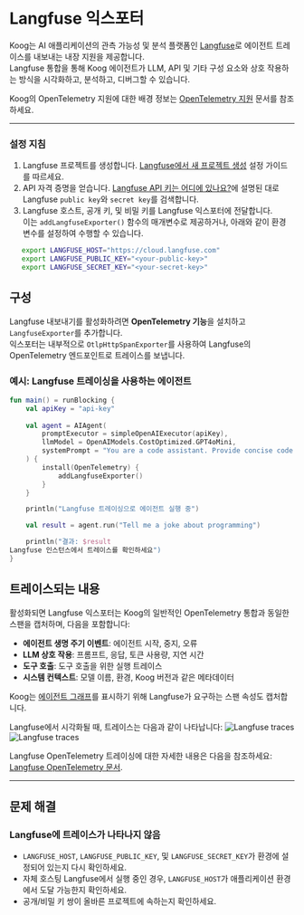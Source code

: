 # Langfuse 익스포터

Koog는 AI 애플리케이션의 관측 가능성 및 분석 플랫폼인 [Langfuse](https://langfuse.com/)로 에이전트 트레이스를 내보내는 내장 지원을 제공합니다.  
Langfuse 통합을 통해 Koog 에이전트가 LLM, API 및 기타 구성 요소와 상호 작용하는 방식을 시각화하고, 분석하고, 디버그할 수 있습니다.

Koog의 OpenTelemetry 지원에 대한 배경 정보는 [OpenTelemetry 지원](https://docs.koog.ai/opentelemetry-support/) 문서를 참조하세요.

---

### 설정 지침

1.  Langfuse 프로젝트를 생성합니다. [Langfuse에서 새 프로젝트 생성](https://langfuse.com/docs/get-started#create-new-project-in-langfuse) 설정 가이드를 따르세요.
2.  API 자격 증명을 얻습니다. [Langfuse API 키는 어디에 있나요?](https://langfuse.com/faq/all/where-are-langfuse-api-keys)에 설명된 대로 Langfuse `public key`와 `secret key`를 검색합니다.
3.  Langfuse 호스트, 공개 키, 및 비밀 키를 Langfuse 익스포터에 전달합니다.  
    이는 `addLangfuseExporter()` 함수의 매개변수로 제공하거나, 아래와 같이 환경 변수를 설정하여 수행할 수 있습니다.

```bash
   export LANGFUSE_HOST="https://cloud.langfuse.com"
   export LANGFUSE_PUBLIC_KEY="<your-public-key>"
   export LANGFUSE_SECRET_KEY="<your-secret-key>"
```

## 구성

Langfuse 내보내기를 활성화하려면 **OpenTelemetry 기능**을 설치하고 `LangfuseExporter`를 추가합니다.  
익스포터는 내부적으로 `OtlpHttpSpanExporter`를 사용하여 Langfuse의 OpenTelemetry 엔드포인트로 트레이스를 보냅니다.

### 예시: Langfuse 트레이싱을 사용하는 에이전트

<!--- INCLUDE
import ai.koog.agents.core.agent.AIAgent
import ai.koog.agents.features.opentelemetry.feature.OpenTelemetry
import ai.koog.agents.features.opentelemetry.integration.langfuse.addLangfuseExporter
import ai.koog.prompt.executor.clients.openai.OpenAIModels
import ai.koog.prompt.executor.llms.all.simpleOpenAIExecutor
import kotlinx.coroutines.runBlocking
-->
```kotlin
fun main() = runBlocking {
    val apiKey = "api-key"
    
    val agent = AIAgent(
        promptExecutor = simpleOpenAIExecutor(apiKey),
        llmModel = OpenAIModels.CostOptimized.GPT4oMini,
        systemPrompt = "You are a code assistant. Provide concise code examples."
    ) {
        install(OpenTelemetry) {
            addLangfuseExporter()
        }
    }

    println("Langfuse 트레이싱으로 에이전트 실행 중")

    val result = agent.run("Tell me a joke about programming")

    println("결과: $result
Langfuse 인스턴스에서 트레이스를 확인하세요")
}
```
<!--- KNIT example-langfuse-exporter-01.kt -->

## 트레이스되는 내용

활성화되면 Langfuse 익스포터는 Koog의 일반적인 OpenTelemetry 통합과 동일한 스팬을 캡처하며, 다음을 포함합니다:

-   **에이전트 생명 주기 이벤트**: 에이전트 시작, 중지, 오류
-   **LLM 상호 작용**: 프롬프트, 응답, 토큰 사용량, 지연 시간
-   **도구 호출**: 도구 호출을 위한 실행 트레이스
-   **시스템 컨텍스트**: 모델 이름, 환경, Koog 버전과 같은 메타데이터

Koog는 [에이전트 그래프](https://langfuse.com/docs/observability/features/agent-graphs)를 표시하기 위해 Langfuse가 요구하는 스팬 속성도 캡처합니다.

Langfuse에서 시각화될 때, 트레이스는 다음과 같이 나타납니다:
![Langfuse traces](img/opentelemetry-langfuse-exporter-light.png#only-light)
![Langfuse traces](img/opentelemetry-langfuse-exporter-dark.png#only-dark)

Langfuse OpenTelemetry 트레이싱에 대한 자세한 내용은 다음을 참조하세요:  
[Langfuse OpenTelemetry 문서](https://langfuse.com/integrations/native/opentelemetry#opentelemetry-endpoint).

---

## 문제 해결

### Langfuse에 트레이스가 나타나지 않음
-   `LANGFUSE_HOST`, `LANGFUSE_PUBLIC_KEY`, 및 `LANGFUSE_SECRET_KEY`가 환경에 설정되어 있는지 다시 확인하세요.
-   자체 호스팅 Langfuse에서 실행 중인 경우, `LANGFUSE_HOST`가 애플리케이션 환경에서 도달 가능한지 확인하세요.
-   공개/비밀 키 쌍이 올바른 프로젝트에 속하는지 확인하세요.